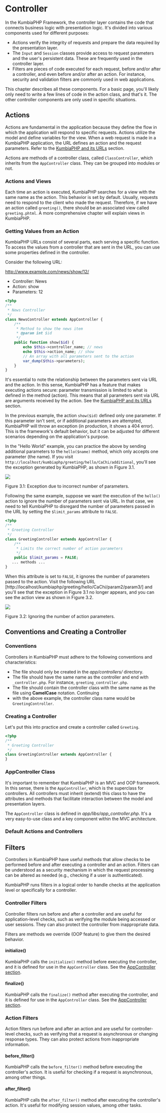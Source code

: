 # Controller

In the KumbiaPHP Framework, the controller layer contains the code that connects business logic with presentation logic.
It's divided into various components used for different purposes:

- Actions verify the integrity of requests and prepare the data required by the presentation layer.
- The `Input` and `Session` classes provide access to request parameters and the user's persistent data. These are
frequently used in the controller layer.
- Filters are pieces of code executed for each request, before and/or after a controller, and even before and/or after
an action. For instance, security and validation filters are commonly used in web applications.

This chapter describes all these components. For a basic page, you'll likely only need to write a few lines of code in
the action class, and that's it. The other controller components are only used in specific situations.

## Actions

Actions are fundamental in the application because they define the flow in which the application will respond to
specific requests. Actions utilize the model and define variables for the view. When a web request is made in a
KumbiaPHP application, the URL defines an action and the request parameters. Refer to the
[KumbiaPHP and its URLs](first-app.md#kumbiaphp-y-sus-urls) section.

Actions are methods of a controller class, called `ClassController`, which inherits from the `AppController` class.
They can be grouped into modules or not.

### Actions and Views

Each time an action is executed, KumbiaPHP searches for a view with the same name as the action. This behavior is set
by default. Usually, requests need to respond to the client who made the request. Therefore, if we have an action called
`greeting()`, there should be an associated view called `greeting.phtml`. A more comprehensive chapter will explain
views in KumbiaPHP.

### Getting Values from an Action

KumbiaPHP URLs consist of several parts, each serving a specific function. To access the values from a controller that
are sent in the URL, you can use some properties defined in the controller.

Consider the following URL:

http://www.example.com/news/show/12/

- Controller: News
- Action: show
- Parameters: 12

```php
<?php
/** 
 * News Controller
 */ 
class NewsController extends AppController {
    /** 
     * Method to show the news item
     * @param int $id
     */ 
    public function show($id) {
        echo $this->controller_name; // news   
        echo $this->action_name; // show   
        // An array with all parameters sent to the action   
        var_dump($this->parameters);   
    }
}
```

It's essential to note the relationship between the parameters sent via URL and the action. In this sense, KumbiaPHP has
a feature that makes executing actions secure: parameter transmission is limited to what is defined in the method
(action). This means that all parameters sent via URL are arguments received by the action. See the
[KumbiaPHP and its URLs](first-app.md#kumbiaphp-y-sus-urls) section.

In the previous example, the action `show($id)` defined only one parameter. If this parameter isn't sent, or if
additional parameters are attempted, KumbiaPHP will throw an exception (in production, it shows a 404 error). This is
the framework's default behavior, but it can be adjusted for different scenarios depending on the application's purpose.

In the "Hello World" example, you can practice the above by sending additional parameters to the `hello($name)` method,
which only accepts one parameter (the name). If you visit `http://localhost/kumbiaphp/greeting/hello/CaChi/additional`,
you'll see the exception generated by KumbiaPHP, as shown in Figure 3.1.

![](../images/image13.png)

Figure 3.1: Exception due to incorrect number of parameters.

Following the same example, suppose we want the execution of the `hello()` action to ignore the number of parameters
sent via URL. In that case, we need to tell KumbiaPHP to disregard the number of parameters passed in the URL by setting
the `$limit_params` attribute to `FALSE`.

```php
<?php
/** 
 * Greeting Controller
 */ 
class GreetingController extends AppController {
    /** 
     * Limits the correct number of action parameters 
     */ 
    public $limit_params = FALSE;
   ... methods ...
}
```

When this attribute is set to `FALSE`, it ignores the number of parameters passed to the action. Visit the following URL
[http://localhost/kumbiaphp/greeting/hello/CaChi/param2/param3/] and you'll see that the exception in Figure 3.1 no
longer appears, and you can see the action view as shown in Figure 3.2.

![](../images/image03.png)

Figure 3.2: Ignoring the number of action parameters.

## Conventions and Creating a Controller

### Conventions

Controllers in KumbiaPHP must adhere to the following conventions and characteristics:

- The file should only be created in the *app/controllers/* directory.
- The file should have the same name as the controller and end with `_controller.php`. For instance,
`greeting_controller.php`.
- The file should contain the controller class with the same name as the file using **CamelCase** notation. Continuing
- with the above example, the controller class name would be `GreetingController`.

### Creating a Controller

Let's put this into practice and create a controller called `Greeting`.

```php
<?php
/** 
 * Greeting Controller
 */ 
class GreetingController extends AppController {
}
```

### AppController Class

It's important to remember that KumbiaPHP is an MVC and OOP framework. In this sense, there is the `AppController`,
which is the superclass for controllers. All controllers must inherit (extend) this class to have the attributes and
methods that facilitate interaction between the model and presentation layers.

The `AppController` class is defined in *app/libs/app_controller.php*. It's a very easy-to-use class and a key component
within the MVC architecture.

### Default Actions and Controllers

## Filters

Controllers in KumbiaPHP have useful methods that allow checks to be performed before and after executing a controller
and an action. Filters can be understood as a security mechanism in which the request processing can be altered as
needed (e.g., checking if a user is authenticated).

KumbiaPHP runs filters in a logical order to handle checks at the application level or specifically for a controller.

### Controller Filters

Controller filters run before and after a controller and are useful for application-level checks, such as verifying the
module being accessed or user sessions. They can also protect the controller from inappropriate data.

Filters are methods we override (OOP feature) to give them the desired behavior.

#### initialize()

KumbiaPHP calls the `initialize()` method before executing the controller, and it is defined for use in the
`AppController` class. See the [AppController section](controller.md#clase-appcontroller).

#### finalize()

KumbiaPHP calls the `finalize()` method after executing the controller, and it is defined for use in the
`AppController` class. See the [AppController section](controller.md#clase-appcontroller).

### Action Filters

Action filters run before and after an action and are useful for controller-level checks, such as verifying that a
request is asynchronous or changing response types. They can also protect actions from inappropriate information.

#### before_filter()

KumbiaPHP calls the `before_filter()` method before executing the controller's action. It is useful for checking if a
request is asynchronous, among other things.

#### after_filter()

KumbiaPHP calls the `after_filter()` method after executing the controller's action. It's useful for modifying
session values, among other tasks.